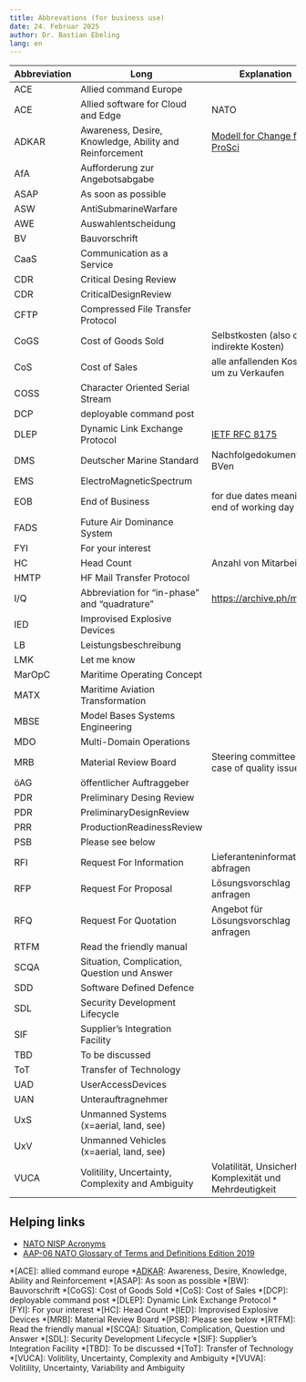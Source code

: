 ```yaml
---
title: Abbrevations (for business use)
date: 24. Februar 2025
author: Dr. Bastian Ebeling
lang: en
---
```


| Abbreviation | Long                                                    | Explanation                                               |
| ------------ | ------------------------------------------------------- | --------------------------------------------------------- |
| ACE          | Allied command Europe                                   |                                                           |
| ACE          | Allied software for Cloud and Edge                      | NATO                                                      |
| ADKAR        | Awareness, Desire, Knowledge, Ability and Reinforcement | [Modell for Change from ProSci][ADKAR]                    |
| AfA          | Aufforderung zur Angebotsabgabe                         |                                                           |
| ASAP         | As soon as possible                                     |                                                           |
| ASW          | AntiSubmarineWarfare                                    |                                                           |
| AWE          | Auswahlentscheidung                                     |                                                           |
| BV           | Bauvorschrift                                           |                                                           |
| CaaS         | Communication as a Service                              |                                                           |
| CDR          | Critical Desing Review                                  |                                                           |
| CDR          | CriticalDesignReview                                    |                                                           |
| CFTP         | Compressed File Transfer Protocol                       |                                                           |
| CoGS         | Cost of Goods Sold                                      | Selbstkosten (also ohne indirekte Kosten)                 |
| CoS          | Cost of Sales                                           | alle anfallenden Kosten, um zu Verkaufen                  |
| COSS         | Character Oriented Serial Stream                        |                                                           |
| DCP          | deployable command post                                 |                                                           |
| DLEP         | Dynamic Link Exchange Protocol                          | [IETF RFC 8175][RFC8175]                                  |
| DMS          | Deutscher Marine Standard                               | Nachfolgedokument der BVen                                |
| EMS          | ElectroMagneticSpectrum                                 |                                                           |
| EOB          | End of Business                                         | for due dates meaning end of working day                  |
| FADS         | Future Air Dominance System                             |                                                           |
| FYI          | For your interest                                       |                                                           |
| HC           | Head Count                                              | Anzahl von Mitarbeitern                                   |
| HMTP         | HF Mail Transfer Protocol                               |                                                           |
| I/Q          | Abbreviation for “in-phase” and “quadrature”            | <https://archive.ph/m2j1h>                                |
| IED          | Improvised Explosive Devices                            |                                                           |
| LB           | Leistungsbeschreibung                                   |                                                           |
| LMK          | Let me know                                             |                                                           |
| MarOpC       | Maritime Operating Concept                              |                                                           |
| MATX         | Maritime Aviation Transformation                        |                                                           |
| MBSE         | Model Bases Systems Engineering                         |                                                           |
| MDO          | Multi-Domain Operations                                 |                                                           |
| MRB          | Material Review Board                                   | Steering committee in case of quality issues              |
| öAG          | öffentlicher Auftraggeber                               |                                                           |
| PDR          | Preliminary Desing Review                               |                                                           |
| PDR          | PreliminaryDesignReview                                 |                                                           |
| PRR          | ProductionReadinessReview                               |                                                           |
| PSB          | Please see below                                        |                                                           |
| RFI          | Request For Information                                 | Lieferanteninformationen abfragen                         |
| RFP          | Request For Proposal                                    | Lösungsvorschlag anfragen                                 |
| RFQ          | Request For Quotation                                   | Angebot für Lösungsvorschlag anfragen                     |
| RTFM         | Read the friendly manual                                |                                                           |
| SCQA         | Situation, Complication, Question und Answer            |                                                           |
| SDD          | Software Defined Defence                                |                                                           |
| SDL          | Security Development Lifecycle                          |                                                           |
| SIF          | Supplier’s Integration Facility                         |                                                           |
| TBD          | To be discussed                                         |                                                           |
| ToT          | Transfer of Technology                                  |                                                           |
| UAD          | UserAccessDevices                                       |                                                           |
| UAN          | Unterauftragnehmer                                      |                                                           |
| UxS          | Unmanned Systems (x=aerial, land, see)                  |                                                           |
| UxV          | Unmanned Vehicles (x=aerial, land, see)                 |                                                           |
| VUCA         | Volitility, Uncertainty, Complexity and Ambiguity       | Volatilität, Unsicherheit, Komplexität und Mehrdeutigkeit |

## Helping links

- [NATO NISP Acronyms](https://nhqc3s.hq.nato.int/apps/architecture/nisp/acronyms/index.html)
- [AAP-06 NATO Glossary of Terms and Definitions Edition 2019](https://www.coemed.org/files/stanags/05_AAP/AAP-06_2019_EF.pdf)

[ADKAR]: https://www.prosci.com/methodology/adkar
[RFC8175]: https://datatracker.ietf.org/doc/rfc8175/ "Dynamic Link Exchange Protocol (DLEP)"

<!-- prettier-ignore-start -->
*[ACE]: allied command europe
*[ADKAR]: Awareness, Desire, Knowledge, Ability and Reinforcement
*[ASAP]: As soon as possible
*[BW]: Bauvorschrift
*[CoGS]: Cost of Goods Sold
*[CoS]: Cost of Sales
*[DCP]: deployable command post
*[DLEP]: Dynamic Link Exchange Protocol
*[FYI]: For your interest
*[HC]: Head Count
*[IED]: Improvised Explosive Devices
*[MRB]: Material Review Board
*[PSB]: Please see below
*[RTFM]: Read the friendly manual
*[SCQA]: Situation, Complication, Question und Answer
*[SDL]: Security Development Lifecycle
*[SIF]: Supplier’s Integration Facility
*[TBD]: To be discussed
*[ToT]: Transfer of Technology
*[VUCA]: Volitility, Uncertainty, Complexity and Ambiguity
*[VUVA]: Volitility, Uncertainty, Variability and Ambiguity
<!-- prettier-ignore-end -->
